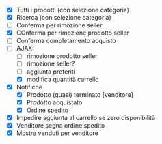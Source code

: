- [x] Tutti i prodotti (con selezione categoria)
- [x] Ricerca (con selezione categoria)
- [ ] Conferma per rimozione seller
- [x] COnferma per rimozione prodotto seller
- [ ] Conferma completamento acquisto
- [ ] AJAX:
	- [ ] rimozione prodotto seller
	- [ ] rimozione seller?
	- [ ] aggiunta preferiti
	- [x] modifica quantità carrello
- [x] Notifiche
	- [x] Prodotto (quasi) terminato [venditore]
	- [x] Prodotto acquistato
	- [x] Ordine spedito
- [x] Impedire aggiunta al carrello se zero disponibilità
- [x] Venditore segna ordine spedito
- [x] Mostra venduti per venditore
